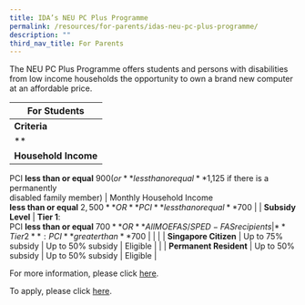 ```yaml
---
title: IDA’s NEU PC Plus Programme
permalink: /resources/for-parents/idas-neu-pc-plus-programme/
description: ""
third_nav_title: For Parents
---
```

The NEU PC Plus Programme offers students and persons with disabilities from low income households the opportunity to own a brand new computer at an affordable price.

| **For Students** |
| --- |
| **Criteria** | **PC-Bundle** | **iNSPIRE Fund  
** |
| **Household Income** | Monthly Household Income **less than or equal** $3,400 **OR**  
PCI **less than or equal** $900  
(or **less than or equal** $1,125 if there is a permanently  
disabled family member) | Monthly Household Income  
**less than or equal** $2,500 **OR** PCI **less than or equal** $700 |
| **Subsidy Level** | **Tier 1**:  
PCI **less than or equal** $700 **OR** All MOE FAS / SPED-FAS recipients | **Tier 2**:  
PCI **greater than** $700 |  |
|  | **Singapore Citizen** | Up to 75% subsidy | Up to 50% subsidy | Eligible |
|  | **Permanent Resident** | Up to 50% subsidy | Up to 50% subsidy | Eligible |

For more information, please click [here](https://www.imda.gov.sg/community/consumer-education/digital-inclusion/neu-pc-plus-programme/schemes/pc-bundle-scheme).

To apply, please click [here](https://www.imda.gov.sg/community/consumer-education/digital-inclusion/neu-pc-plus-programme/how-to-apply).